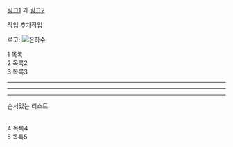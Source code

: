 [링크1][1] 과 [링크2][2]

작업 추가작업

[1]: http://www.naver.com "네이버"
[2]: http://www.google.com "구글"

로고: ![](/https://github.com/tjdgh25456/GitignorTest/blob/master/test/%EC%9D%80%ED%95%98%EC%88%98.jpeg?raw=true "은하수")

1 목록  
2 목록2  
3 목록3  


---

***
___

순서있는 리스트
<br/>
<br/>

4 목록4  
5 목록5  

